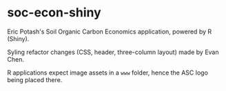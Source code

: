 # soc-econ-shiny

Eric Potash's Soil Organic Carbon Economics application, powered by R (Shiny).

Syling refactor changes (CSS, header, three-column layout) made by Evan Chen. 

R applications expect image assets in a `www` folder, hence the ASC logo being placed there. 
